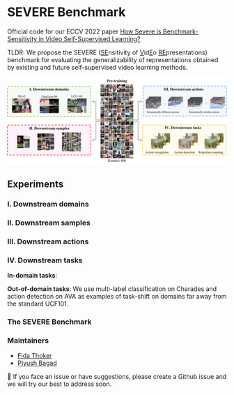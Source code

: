 # SEVERE Benchmark

Official code for our ECCV 2022 paper [How Severe is Benchmark-Sensitivity in Video
Self-Supervised Learning?](https://arxiv.org/abs/2203.14221)

TLDR: We propose the SEVERE (<ins>SE</ins>nsitivity of <ins>V</ins>id<ins>E</ins>o <ins>RE</ins>presentations) benchmark for evaluating the generalizability of representations obtained by existing and future self-supervised video learning methods.

![](./media/concept_figure.png)


## Experiments 

### I. Downstream domains

### II. Downstream samples

### III. Downstream actions

### IV. Downstream tasks

**In-domain tasks**:

**Out-of-domain tasks**: We use multi-label classification on Charades and action detection on AVA as examples of task-shift on domains far away from the standard UCF101.

### The SEVERE Benchmark

### Maintainers

* [Fida Thoker](https://fmthoker.github.io/)
* [Piyush Bagad](https://bpiyush.github.io/)

:bell: If you face an issue or have suggestions, please create a Github issue and we will try our best to address soon.
